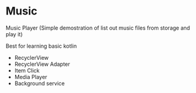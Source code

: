 # Music
Music Player (Simple demostration of list out music files from storage and play it) 

Best for learning basic kotlin
- RecyclerView
- RecyclerView Adapter
- Item Click 
- Media Player
- Background service

